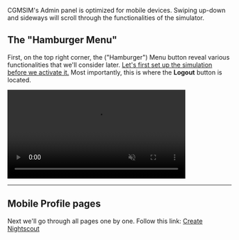 CGMSIM's Admin panel is optimized for mobile devices. Swiping up-down and sideways will scroll through the functionalities of the simulator.

## The "Hamburger Menu"
First, on the top right corner, the ("Hamburger") Menu button reveal various functionalities that we'll consider later. <u>Let's first set up the simulation before we activate it.</u> Most importantly, this is where the **Logout** button is located.

<video src="/img/replay.mp4" type="video/mp4" alt="Hamburger Menu" width="400" autoplay muted loop playsinline> video here</video>

<hr>

## Mobile Profile pages

Next we'll go through all pages one by one. Follow this link: [Create Nightscout](.././create-nightscout.md)
<br>

